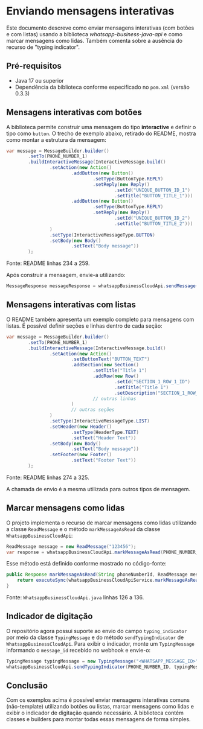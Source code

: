 # Enviando mensagens interativas

Este documento descreve como enviar mensagens interativas (com botões e com listas) usando a biblioteca *whatsapp-business-java-api* e como marcar mensagens como lidas. Também comenta sobre a ausência do recurso de "typing indicator".

## Pré-requisitos

- Java 17 ou superior
- Dependência da biblioteca conforme especificado no `pom.xml` (versão 0.3.3)

## Mensagens interativas com botões

A biblioteca permite construir uma mensagem do tipo **interactive** e definir o tipo como `button`. O trecho de exemplo abaixo, retirado do README, mostra como montar a estrutura da mensagem:

```java
var message = MessageBuilder.builder()
        .setTo(PHONE_NUMBER_1)
        .buildInteractiveMessage(InteractiveMessage.build()
                .setAction(new Action()
                        .addButton(new Button()
                                .setType(ButtonType.REPLY)
                                .setReply(new Reply()
                                        .setId("UNIQUE_BUTTON_ID_1")
                                        .setTitle("BUTTON_TITLE_1")))
                        .addButton(new Button()
                                .setType(ButtonType.REPLY)
                                .setReply(new Reply()
                                        .setId("UNIQUE_BUTTON_ID_2")
                                        .setTitle("BUTTON_TITLE_2")))
                )
                .setType(InteractiveMessageType.BUTTON)
                .setBody(new Body()
                        .setText("Body message"))
        );
```

Fonte: README linhas 234 a 259.

Após construir a mensagem, envie-a utilizando:

```java
MessageResponse messageResponse = whatsappBusinessCloudApi.sendMessage(PHONE_NUMBER_ID, message);
```

## Mensagens interativas com listas

O README também apresenta um exemplo completo para mensagens com listas. É possível definir seções e linhas dentro de cada seção:

```java
var message = MessageBuilder.builder()
        .setTo(PHONE_NUMBER_1)
        .buildInteractiveMessage(InteractiveMessage.build()
                .setAction(new Action()
                        .setButtonText("BUTTON_TEXT")
                        .addSection(new Section()
                                .setTitle("Title 1")
                                .addRow(new Row()
                                        .setId("SECTION_1_ROW_1_ID")
                                        .setTitle("Title 1")
                                        .setDescription("SECTION_1_ROW_1_DESCRIPTION"))
                                // outras linhas
                        )
                        // outras seções
                )
                .setType(InteractiveMessageType.LIST)
                .setHeader(new Header()
                        .setType(HeaderType.TEXT)
                        .setText("Header Text"))
                .setBody(new Body()
                        .setText("Body message"))
                .setFooter(new Footer()
                        .setText("Footer Text"))
        );
```

Fonte: README linhas 274 a 325.

A chamada de envio é a mesma utilizada para outros tipos de mensagem.

## Marcar mensagens como lidas

O projeto implementa o recurso de marcar mensagens como lidas utilizando a classe `ReadMessage` e o método `markMessageAsRead` da classe `WhatsappBusinessCloudApi`:

```java
ReadMessage message = new ReadMessage("123456");
var response = whatsappBusinessCloudApi.markMessageAsRead(PHONE_NUMBER_ID, message);
```

Esse método está definido conforme mostrado no código-fonte:

```java
public Response markMessageAsRead(String phoneNumberId, ReadMessage message) {
    return executeSync(whatsappBusinessCloudApiService.markMessageAsRead(phoneNumberId, message));
}
```

Fonte: `WhatsappBusinessCloudApi.java` linhas 126 a 136.

## Indicador de digitação

O repositório agora possui suporte ao envio do campo `typing_indicator` por meio da classe `TypingMessage` e do método `sendTypingIndicator` de `WhatsappBusinessCloudApi`.
Para exibir o indicador, monte um `TypingMessage` informando o `message_id` recebido no webhook e envie-o:

```java
TypingMessage typingMessage = new TypingMessage("<WHATSAPP_MESSAGE_ID>", new TypingIndicator("text"));
whatsappBusinessCloudApi.sendTypingIndicator(PHONE_NUMBER_ID, typingMessage);
```

## Conclusão

Com os exemplos acima é possível enviar mensagens interativas comuns (não-template) utilizando botões ou listas, marcar mensagens como lidas e exibir o indicador de digitação quando necessário. A biblioteca contém classes e builders para montar todas essas mensagens de forma simples.

